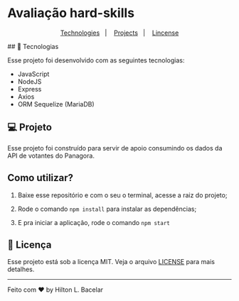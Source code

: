 # Avaliação hard-skills

<p align="center">
  <a href="#-tecnologias">Technologies</a>&nbsp;&nbsp;&nbsp;|&nbsp;&nbsp;&nbsp;
  <a href="#-projeto">Projects</a>&nbsp;&nbsp;&nbsp;|&nbsp;&nbsp;&nbsp;
  <a href="#memo-licença">Lincense</a>
</p>
## 🚀 Tecnologias

Esse projeto foi desenvolvido com as seguintes tecnologias:

- JavaScript
- NodeJS
- Express
- Axios
- ORM Sequelize (MariaDB)

## 💻 Projeto

Esse projeto foi construído para servir de apoio consumindo os dados da API de votantes do
Panagora.

## Como utilizar?

1. Baixe esse repositório e com o seu o terminal, acesse a raiz do projeto;

2. Rode o comando `npm install` para instalar as dependências;

3. E pra iniciar a aplicação, rode o comando `npm start` 


## :memo: Licença

Esse projeto está sob a licença MIT. Veja o arquivo [LICENSE](.github/LICENSE.md) para mais detalhes.

---

Feito com ♥ by Hilton L. Bacelar